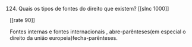 124. Quais os tipos de fontes do direito que existem?
[[slnc 1000]]

[[rate 90]]

Fontes internas e fontes internacionais , abre-parênteses(em especial o direito da união europeia)fecha-parênteses.

